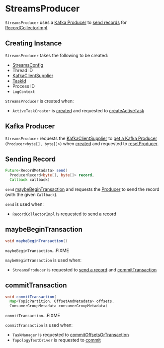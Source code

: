 # StreamsProducer

`StreamsProducer` uses a [Kafka Producer](#producer) to [send records](#send) for [RecordCollectorImpl](RecordCollectorImpl.md).

## Creating Instance

`StreamsProducer` takes the following to be created:

* <span id="config"> [StreamsConfig](StreamsConfig.md)
* <span id="threadId"> Thread ID
* <span id="clientSupplier"> [KafkaClientSupplier](KafkaClientSupplier.md)
* <span id="taskId"> [TaskId](TaskId.md)
* <span id="processId"> Process ID
* <span id="logContext"> `LogContext`

`StreamsProducer` is created when:

* `ActiveTaskCreator` is [created](ActiveTaskCreator.md#threadProducer) and requested to [createActiveTask](ActiveTaskCreator.md#createActiveTask)

## <span id="producer"> Kafka Producer

`StreamsProducer` requests the [KafkaClientSupplier](#clientSupplier) to [get a Kafka Producer](KafkaClientSupplier.md#getProducer) (`Producer<byte[], byte[]>`) when [created](#creating-instance) and requested to [resetProducer](#resetProducer).

## <span id="send"> Sending Record

```java
Future<RecordMetadata> send(
  ProducerRecord<byte[], byte[]> record,
  Callback callback)
```

`send` [maybeBeginTransaction](#maybeBeginTransaction) and requests the [Producer](#producer) to send the record (with the given `Callback`).

`send` is used when:

* `RecordCollectorImpl` is requested to [send a record](RecordCollectorImpl.md#send)

## <span id="maybeBeginTransaction"> maybeBeginTransaction

```java
void maybeBeginTransaction()
```

`maybeBeginTransaction`...FIXME

`maybeBeginTransaction` is used when:

* `StreamsProducer` is requested to [send a record](#send) and [commitTransaction](#commitTransaction)

## <span id="commitTransaction"> commitTransaction

```java
void commitTransaction(
  Map<TopicPartition, OffsetAndMetadata> offsets,
  ConsumerGroupMetadata consumerGroupMetadata)
```

`commitTransaction`...FIXME

`commitTransaction` is used when:

* `TaskManager` is requested to [commitOffsetsOrTransaction](TaskManager.md#commitOffsetsOrTransaction)
* `TopologyTestDriver` is requested to [commit](TopologyTestDriver.md#commit)
